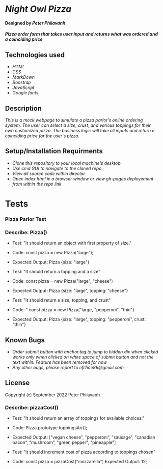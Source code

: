 # _Night Owl Pizza_

#### Designed by _Peter Philavanh_

#### _Pizza order form that takes user input and returns what was ordered and a coinciding price_

## Technologies used
* _HTML_
* _CSS_
* _MarkDown_
* _Boostrap_
* _JavaScript_
* _Google fonts_

## Description
_This is a mock webpage to simulate a pizza parlor's online ordering system. The user can select a size, crust, and various toppings for their own customized pizza. The business logic will take all inputs and return a coinciding price for the user's pizza._

## Setup/Installation Requirments
* _Clone this repository to your local machine's desktop_
* _Use cmd GUI to navigate to the cloned repo_
* _View all source code within director_
* _Open index.html in a browser window or view gh-pages deployement from within the repo link_

# Tests

### Pizza Parlor Test

### Describe: Pizza()

* Test: "It should return an object with first property of size."
* Code: const pizza = new Pizza("large");
* Expected Output: Pizza {size: "large"}

* Test: "It should return a topping and a size"
* Code: const pizza = new Pizza("large", "cheese")
* Expected Output: Pizza {size: "large", topping: "cheese"}

* Test: "It should return a size, topping, and crust"
* Code: " const pizza = new Pizza("large, "pepperoni", "thin")
* Expected Output: Pizza {size: "large", topping: "pepperoni", crust: "thin"}

## Known Bugs
* _Order submit button with anchor tag to jump to hidden div when clicked works only when clicked on white space of submit button and not the text within. Feature has been removed for now_
* _Any other bugs, please report to efl2ice89@gmail.com_

## License
Copyright (c) September 2022 Peter Philavanh

### Describe: pizzaCost()

* Test: "It should return an array of toppings for available choices."
* Code: Pizza.prototype.toppingsArr();
* Expected Output: ["vegan cheese", "pepperoni", "sausage", "canadian bacon", "mushroom", "green pepper", "pineapple"]

* Test: "It should increment cost of pizza according to toppings chosen"
* Code: const pizza = pizzaCost("mozzarella")
Expected Output: 12;


